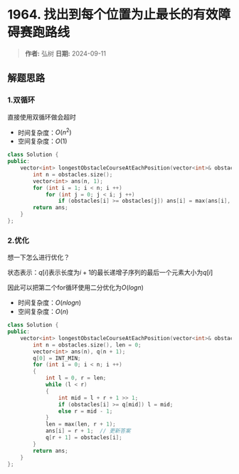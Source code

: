 # 1964. 找出到每个位置为止最长的有效障碍赛跑路线

> **作者:** 弘树
> **日期:** 2024-09-11

## 解题思路
### 1.双循环

直接使用双循环做会超时

- 时间复杂度：$O(n^2)$
- 空间复杂度：$O(1)$

```C++
class Solution {
public:
    vector<int> longestObstacleCourseAtEachPosition(vector<int>& obstacles) {
        int n = obstacles.size();
        vector<int> ans(n, 1);
        for (int i = 1; i < n; i ++)
            for (int j = 0; j < i; j ++)
                if (obstacles[i] >= obstacles[j]) ans[i] = max(ans[i], ans[j] + 1);
        return ans;
    }
};
```

### 2.优化

想一下怎么进行优化？

状态表示：$q[i]$表示长度为$i + 1$的最长递增子序列的最后一个元素大小为$q[i]$

因此可以把第二个for循环使用二分优化为$O(logn)$

- 时间复杂度：$O(nlogn)$
- 空间复杂度：$O(n)$

```C++
class Solution {
public:
    vector<int> longestObstacleCourseAtEachPosition(vector<int>& obstacles) {
        int n = obstacles.size(), len = 0;
        vector<int> ans(n), q(n + 1);
        q[0] = INT_MIN;
        for (int i = 0; i < n; i ++)
        {
            int l = 0, r = len;
            while (l < r)
            {
                int mid = l + r + 1 >> 1;
                if (obstacles[i] >= q[mid]) l = mid;
                else r = mid - 1;
            }
            len = max(len, r + 1);
            ans[i] = r + 1;  // 更新答案
            q[r + 1] = obstacles[i];
        }
        return ans;
    }
};
```